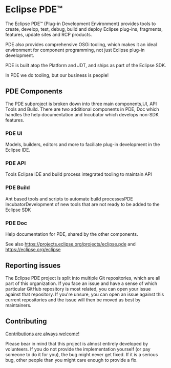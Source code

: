 # Eclipse PDE™

The Eclipse PDE™ (Plug-in Development Environment) provides tools to create, develop, test, debug, build and deploy Eclipse plug-ins, fragments, features, update sites and RCP products.

PDE also provides comprehensive OSGi tooling, which makes it an ideal environment for component programming, not just Eclipse plug-in development.

PDE is built atop the Platform and JDT, and ships as part of the Eclipse SDK.

In PDE we do tooling, but our business is people!


## PDE Components

The PDE subproject is broken down into three main components,UI, API Tools and Build. There are two additional components in PDE, Doc which handles the help documentation and Incubator which develops non-SDK features.

### PDE UI 

Models, builders, editors and more to faciliate plug-in development in the Eclipse IDE.

### PDE API 

Tools Eclipse IDE and build process integrated tooling to maintain API

### PDE Build 

Ant based tools and scripts to automate build processesPDE IncubatorDevelopment of new tools that are not ready to be added to the Eclipse SDK

### PDE Doc 

Help documentation for PDE, shared by the other components.

See also https://projects.eclipse.org/projects/eclipse.pde and https://eclipse.org/eclipse

## Reporting issues

The Eclipse PDE project is split into multiple Git repositories, which are all part of this organization. If you face an issue and have a sense of which particular GitHub repository is most related, you can open your issue against that repository. If you're unsure, you can open an issue against this current repositories and the issue will then be moved as best by maintainers.

## Contributing

[Contributions are always welcome!](https://github.com/eclipse-pde/.github/blob/main/CONTRIBUTING.md)

Please bear in mind that this project is almost entirely developed by volunteers. If you do not provide the implementation yourself (or pay someone to do it for you), the bug might never get fixed. If it is a serious bug, other people than you might care enough to provide a fix.
